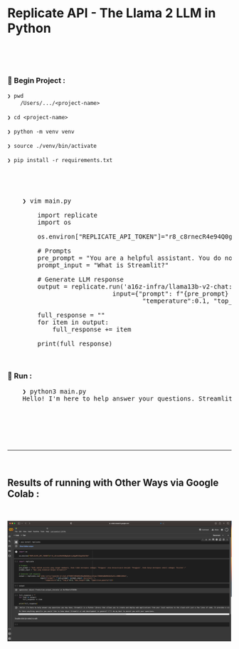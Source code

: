 # Replicate API - The Llama 2 LLM in Python

&nbsp;

&nbsp;

### &#x1F530; Begin Project :

    ❯ pwd
        /Users/.../<project-name>

    ❯ cd <project-name>

    ❯ python -m venv venv

    ❯ source ./venv/bin/activate

    ❯ pip install -r requirements.txt

&nbsp;

&nbsp;

<pre>
    ❯ vim main.py

        import replicate
        import os

        os.environ["REPLICATE_API_TOKEN"]="r8_c8rnecR4e94Q0gOyWvtyxBgwMCVZmgX45ZfQh"

        # Prompts
        pre_prompt = "You are a helpful assistant. You do not respond as 'User' or pretend to be 'User'. You only respond once as 'Assistant'."
        prompt_input = "What is Streamlit?"

        # Generate LLM response
        output = replicate.run('a16z-infra/llama13b-v2-chat:df7690f1994d94e96ad9d568eac121aecf50684a0b0963b25a41cc40061269e5',
                            input={"prompt": f"{pre_prompt} {prompt_input} Assistant: ",
                                    "temperature":0.1, "top_p":0.9, "max_length":128, "repetition_penalty":1})

        full_response = ""
        for item in output:
            full_response += item

        print(full_response)
</pre>

&nbsp;

### &#x1F3C3; Run :
<pre>
    ❯ python3 main.py
    Hello! I'm here to help answer your questions. Streamlit is an open-source Python library that allows you to create and deploy web applications from your local machine to the cloud with just a few lines of code. It provides a simple and intuitive way to build web applications without the need for extensive knowledge of web development. With Streamlit, you can create interactive visualizations, gather user input, and perform machine learning tasks, all within a web application. It's a powerful tool for data scientists, engineers, and anyone else who wants to build web applications quickly and easily. Is there anything else you'
</pre>

&nbsp;

&nbsp;

&nbsp;

---

&nbsp;

## Results of running with Other Ways via Google Colab : 

&nbsp;

<div align="center">
    <img src="./gambar-petunjuk/LLM_in_google_colab.png" alt="LLM_in_google_colab" style="display: block; margin: 0 auto;">
</div> 

&nbsp;